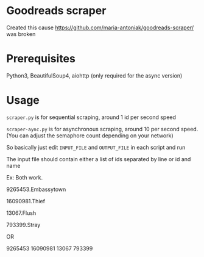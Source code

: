 # Goodreads scraper
Created this cause https://github.com/maria-antoniak/goodreads-scraper/ was broken

# Prerequisites
Python3, BeautifulSoup4, aiohttp (only required for the async version)

# Usage
`scraper.py` is for sequential scraping, around 1 id per second speed

`scraper-aync.py` is for asynchronous scraping, around 10 per second speed. (You can adjust the semaphore count depending on your network)

So basically just edit `INPUT_FILE` and `OUTPUT_FILE` in each script and run

The input file should contain either a list of ids separated by line or id and name

Ex: Both work.

9265453.Embassytown

16090981.Thief

13067.Flush

793399.Stray



OR


9265453
16090981
13067
793399

